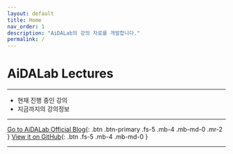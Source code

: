 ```yaml
---
layout: default
title: Home
nav_order: 1
description: "AiDALab의 강의 자료를 개발합니다."
permalink: /
---
```


# **AiDALab Lectures**

---

- 현재 진행 중인 강의
- 지금까지의 강의정보

---

[Go to AiDALab Official Blog](https://aidalab.tistory.com/){: .btn .btn-primary .fs-5 .mb-4 .mb-md-0 .mr-2 }
[View it on GitHub](https://github.com/aidalabs){: .btn .fs-5 .mb-4 .mb-md-0 }

---


